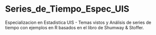 # Series_de_Tiempo_Espec_UIS
Especializacion en Estadistica UIS - Temas vistos y Análisis de series de tiempo con ejemplos en R basados en el libro de Shumway &amp; Stoffer.
